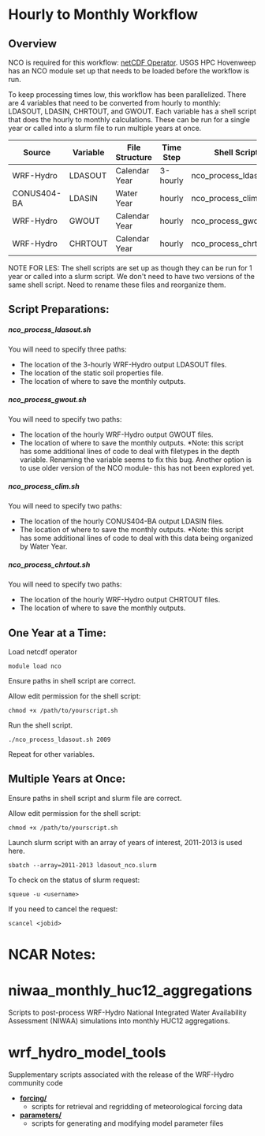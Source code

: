# Hourly to Monthly Workflow

## Overview
NCO is required for this workflow: [netCDF Operator](https://nco.sourceforge.net/). USGS HPC Hovenweep has an NCO module set up that needs to be loaded before the workflow is run. 

To keep processing times low, this workflow has been parallelized. There are 4 variables that need to be converted from hourly to monthly: LDASOUT, LDASIN, CHRTOUT, and GWOUT. Each variable has a shell script that does the hourly to monthly calculations. These can be run for a single year or called into a slurm file to run multiple years at once. 

| **Source** | **Variable** | **File Structure** | **Time Step** | **Shell Script** | **Slurm file** |
| ------ | ------ | ------ | ------ | ------ | ------ |
| WRF-Hydro | LDASOUT | Calendar Year | 3-hourly | nco_process_ldasout.sh | ldasout_nco.slurm |
| CONUS404-BA | LDASIN | Water Year | hourly | nco_process_clim.sh | clim_nco.slurm |
| WRF-Hydro | GWOUT | Calendar Year | hourly | nco_process_gwout.sh | gwout_nco.slurm |
| WRF-Hydro | CHRTOUT | Calendar Year | hourly | nco_process_chrtout.sh | chrtout_nco.slurm |


NOTE FOR LES: The shell scripts are set up as though they can be run for 1 year or called into a slurm script. We don't need to have two versions of the same shell script. Need to rename these files and reorganize them.  

## Script Preparations:
##### nco_process_ldasout.sh
You will need to specify three paths: 
  - The location of the 3-hourly WRF-Hydro output LDASOUT files.
  - The location of the static soil properties file.
  - The location of where to save the monthly outputs.

##### nco_process_gwout.sh
You will need to specify two paths: 
  - The location of the hourly WRF-Hydro output GWOUT files.
  - The location of where to save the monthly outputs.
*Note: this script has some additional lines of code to deal with filetypes in the depth variable. Renaming the variable seems to fix this bug. Another option is to use older version of the NCO module- this has not been explored yet.

##### nco_process_clim.sh
You will need to specify two paths: 
  - The location of the hourly CONUS404-BA output LDASIN files.
  - The location of where to save the monthly outputs.
*Note: this script has some additional lines of code to deal with this data being organized by Water Year.

##### nco_process_chrtout.sh
You will need to specify two paths: 
  - The location of the hourly WRF-Hydro output CHRTOUT files.
  - The location of where to save the monthly outputs.
  
## One Year at a Time: 

Load netcdf operator
```
module load nco
```
Ensure paths in shell script are correct. 

Allow edit permission for the shell script:
```
chmod +x /path/to/yourscript.sh
```
Run the shell script. 
```
./nco_process_ldasout.sh 2009
```
Repeat for other variables. 



## Multiple Years at Once: 

Ensure paths in shell script and slurm file are correct. 

Allow edit permission for the shell script:
```
chmod +x /path/to/yourscript.sh
```
Launch slurm script with an array of years of interest, 2011-2013 is used here. 
```
sbatch --array=2011-2013 ldasout_nco.slurm
```
To check on the status of slurm request:
```
squeue -u <username>
```
If you need to cancel the request: 
```
scancel <jobid>
```









# NCAR Notes: 
# niwaa_monthly_huc12_aggregations
Scripts to post-process WRF-Hydro National Integrated Water Availability Assessment (NIWAA) simulations into monthly HUC12 aggregations.

# wrf_hydro_model_tools
Supplementary scripts associated with the release of the WRF-Hydro community code

+ **[forcing/](/forcing)**
  + scripts for retrieval and regridding of meteorological forcing data
+ **[parameters/](/parameters)**
  + scripts for generating and modifying model parameter files
